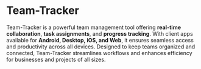 # Team-Tracker
Team-Tracker is a powerful team management tool offering **real-time collaboration**, **task assignments**, and **progress tracking**. With client apps available for **Android, Desktop, iOS, and Web**, it ensures seamless access and productivity across all devices. Designed to keep teams organized and connected, Team-Tracker streamlines workflows and enhances efficiency for businesses and projects of all sizes.
